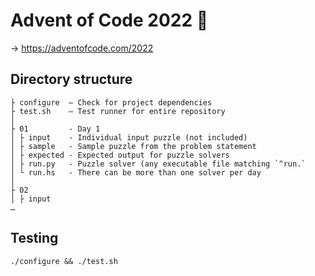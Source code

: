 Advent of Code 2022 🎄
======================

→ https://adventofcode.com/2022


Directory structure
-------------------

```
├ configure  — Check for project dependencies
├ test.sh    — Test runner for entire repository
│
├ 01         - Day 1
│ ├ input    - Individual input puzzle (not included)
│ ├ sample   - Sample puzzle from the problem statement
│ ├ expected - Expected output for puzzle solvers
│ ├ run.py   - Puzzle solver (any executable file matching `^run.`
│ └ run.hs   - There can be more than one solver per day
│
├ 02
│ ├ input
…
```

Testing
-------

```
./configure && ./test.sh
```
